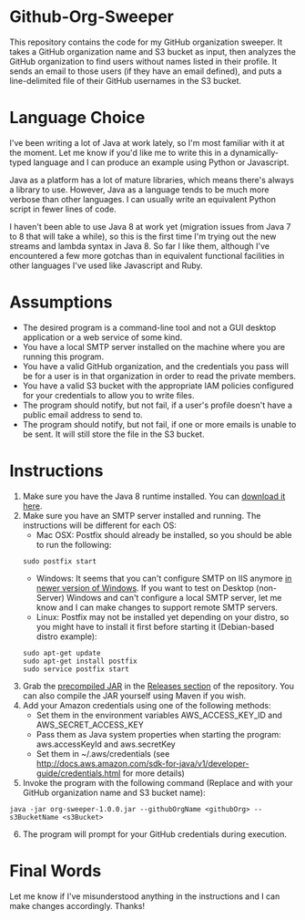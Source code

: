 # Github-Org-Sweeper
This repository contains the code for my GitHub organization sweeper. It takes a GitHub organization name and S3 bucket
as input, then analyzes the GitHub organization to find users without names listed in their profile. It sends an email
to those users (if they have an email defined), and puts a line-delimited file of their GitHub usernames in the S3 bucket.

# Language Choice
I've been writing a lot of Java at work lately, so I'm most familiar with it at the moment. Let me know if you'd like me to
write this in a dynamically-typed language and I can produce an example using Python or Javascript.

Java as a platform has a lot of mature libraries, which means there's always a library to use. However, Java as a language
tends to be much more verbose than other languages. I can usually write an equivalent Python script in fewer lines of code.

I haven't been able to use Java 8 at work yet (migration issues from Java 7 to 8 that will take a while), so this is
the first time I'm trying out the new streams and lambda syntax in Java 8. So far I like them, although I've encountered
 a few more gotchas than in equivalent functional facilities in other languages I've used like Javascript and Ruby.

# Assumptions
* The desired program is a command-line tool and not a GUI desktop application or a web service of some kind.
* You have a local SMTP server installed on the machine where you are running this program.
* You have a valid GitHub organization, and the credentials you pass will be for a user is in that organization in order to read the private members.
* You have a valid S3 bucket with the appropriate IAM policies configured for your credentials to allow you to write files.
* The program should notify, but not fail, if a user's profile doesn't have a public email address to send to.
* The program should notify, but not fail, if one or more emails is unable to be sent. It will still store the file in the S3 bucket.

# Instructions
1. Make sure you have the Java 8 runtime installed. You can [download it here](http://www.oracle.com/technetwork/java/javase/downloads/jre8-downloads-2133155.html).
2. Make sure you have an SMTP server installed and running. The instructions will be different for each OS:
    * Mac OSX: Postfix should already be installed, so you should be able to run the following:
    ```
    sudo postfix start
    ```
    * Windows: It seems that you can't configure SMTP on IIS anymore [in newer version of Windows](http://stackoverflow.com/questions/15418597/how-to-enable-smtp-for-iis-8).
    If you want to test on Desktop (non-Server) Windows and can't configure a local SMTP server, let me know and I can make changes to support remote SMTP servers.
    * Linux: Postfix may not be installed yet depending on your distro, so you might have to install it first before starting it (Debian-based distro example):
    ```
    sudo apt-get update
    sudo apt-get install postfix
    sudo service postfix start
    ```
3. Grab the [precompiled JAR](https://github.com/dsw88/Github-Org-Sweeper/releases/download/1.0/org-sweeper-1.0.0.jar) in the [Releases section](https://github.com/dsw88/Github-Org-Sweeper/releases/tag/1.0) of the repository. You can also compile the JAR yourself using Maven if you wish.
4. Add your Amazon credentials using one of the following methods:
    * Set them in the environment variables AWS_ACCESS_KEY_ID and AWS_SECRET_ACCESS_KEY
    * Pass them as Java system properties when starting the program: aws.accessKeyId and aws.secretKey
    * Set them in ~/.aws/credentials (see http://docs.aws.amazon.com/sdk-for-java/v1/developer-guide/credentials.html for more details)
5. Invoke the program with the following command (Replace <githubOrg> and <s3Bucket> with your GitHub organization name and S3 bucket name):
  ```
  java -jar org-sweeper-1.0.0.jar --githubOrgName <githubOrg> --s3BucketName <s3Bucket>
  ```
6. The program will prompt for your GitHub credentials during execution.

# Final Words
Let me know if I've misunderstood anything in the instructions and I can make changes accordingly. Thanks!
